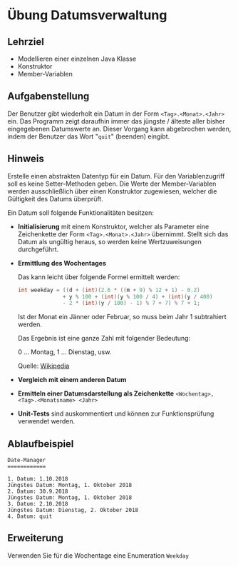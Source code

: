 # Übung Datumsverwaltung

## Lehrziel

- Modellieren einer einzelnen Java Klasse
- Konstruktor
- Member-Variablen

## Aufgabenstellung

Der Benutzer gibt wiederholt ein Datum in der Form `<Tag>.<Monat>.<Jahr>` ein. Das Programm zeigt daraufhin immer das jüngste / älteste aller bisher eingegebenen Datumswerte an.
Dieser Vorgang kann abgebrochen werden, indem der Benutzer das Wort "`quit`" (beenden) eingibt.


## Hinweis

Erstelle einen abstrakten Datentyp für ein Datum.
Für den Variablenzugriff soll es keine Setter-Methoden geben. Die Werte der Member-Variablen werden ausschließlich über einen Konstruktor zugewiesen, welcher die Gültigkeit des Datums überprüft.

Ein Datum soll folgende Funktionalitäten besitzen:

- __Initialisierung__ mit einem Konstruktor, welcher als Parameter eine Zeichenkette der Form `<Tag>.<Monat>.<Jahr>` übernimmt. Stellt sich das Datum als ungültig heraus, so werden keine Wertzuweisungen durchgeführt.

- __Ermittlung des Wochentages__

  Das kann leicht über folgende Formel ermittelt werden:

  ~~~java
  int weekday = ((d + (int)(2.6 * ((m + 9) % 12 + 1) - 0.2)
                + y % 100 + (int)(y % 100 / 4) + (int)(y / 400)
                - 2 * (int)(y / 100) - 1) % 7 + 7) % 7 + 1;  ~~~  Ist der Monat ein Jänner oder Februar, so muss beim Jahr 1 subtrahiert werden.

  Das Ergebnis ist eine ganze Zahl mit folgender Bedeutung:

  0 ... Montag, 1 ... Dienstag, usw.

  Quelle: [Wikipedia](https://de.wikipedia.org/wiki/Wochentagsberechnung#Programmierung)
  


- __Vergleich mit einem anderen Datum__

- __Ermitteln einer Datumsdarstellung als Zeichenkette__
  `<Wochentag>, <Tag>.<Monatsname> <Jahr>`
  
- __Unit-Tests__ sind auskommentiert und können zur Funktionsprüfung verwendet werden.
  
## Ablaufbeispiel

```
Date-Manager
============

1. Datum: 1.10.2018
Jüngstes Datum: Montag, 1. Oktober 2018
2. Datum: 30.9.2018
Jüngstes Datum: Montag, 1. Oktober 2018
3. Datum: 2.10.2018
Jüngstes Datum: Dienstag, 2. Oktober 2018
4. Datum: quit
```

## Erweiterung 
Verwenden Sie für die Wochentage eine Enumeration `Weekday`